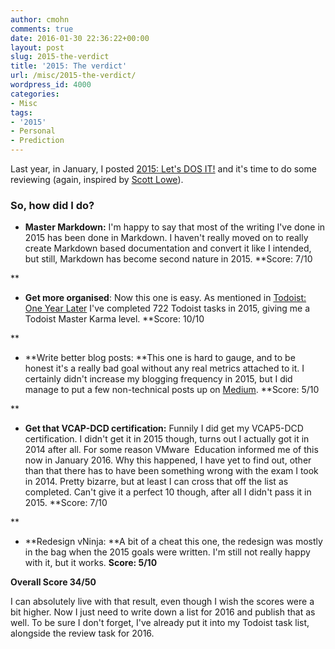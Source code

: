 ```yaml
---
author: cmohn
comments: true
date: 2016-01-30 22:36:22+00:00
layout: post
slug: 2015-the-verdict
title: '2015: The verdict'
url: /misc/2015-the-verdict/
wordpress_id: 4000
categories:
- Misc
tags:
- '2015'
- Personal
- Prediction
---
```


Last year, in January, I posted [2015: Let's DOS IT!](http://vninja.net/misc/2015-dos-it/) and it's time to do some reviewing (again, inspired by [Scott Lowe](http://blog.scottlowe.org/2015/12/31/looking-back-2015-project-report-card/)).



### So, how did I do?






    
  * **Master Markdown:** I'm happy to say that most of the writing I've done in 2015 has been done in Markdown. I haven't really moved on to really create Markdown based documentation and convert it like I intended, but still, Markdown has become second nature in 2015.
**Score: 7/10

**

    
  * **Get more organised**: Now this one is easy. As mentioned in [Todoist: One Year Later](http://vninja.net/workflow/todoist-one-year-later/) I've completed 722 Todoist tasks in 2015, giving me a Todoist Master Karma level.
**Score: 10/10

**

    
  * **Write better blog posts: **This one is hard to gauge, and to be honest it's a really bad goal without any real metrics attached to it. I certainly didn't increase my blogging frequency in 2015, but I did manage to put a few non-technical posts up on [Medium](https://medium.com/@h0bbel).
**Score: 5/10

**

    
  * **Get that VCAP-DCD certification:** Funnily I did get my VCAP5-DCD certification. I didn't get it in 2015 though, turns out I actually got it in 2014 after all. For some reason VMware  Education informed me of this now in January 2016. Why this happened, I have yet to find out, other than that there has to have been something wrong with the exam I took in 2014. Pretty bizarre, but at least I can cross that off the list as completed. Can't give it a perfect 10 though, after all I didn't pass it in 2015.
**Score: 7/10

**

    
  * **Redesign vNinja: **A bit of a cheat this one, the redesign was mostly in the bag when the 2015 goals were written. I'm still not really happy with it, but it works.
**Score: 5/10**





**Overall Score 34/50**



I can absolutely live with that result, even though I wish the scores were a bit higher. Now I just need to write down a list for 2016 and publish that as well. To be sure I don't forget, I've already put it into my Todoist task list, alongside the review task for 2016.
